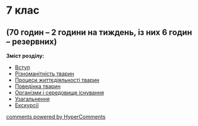 <div id="hypercomments_widget" class="js-hypercomments-widget invisible"></div>

# 7 клас

## (70 годин – 2 години на тиждень,  із них  6 годин – резервних)

<b>Зміст розділу:</b><br>

<ul class="articles" type="disc">
    <li class="chapter " data-level="1" data-path="vstup.html">
            <a href="vstup.html">
                    <b></b>
                Вступ
            </a>
    </li>
    <li class="chapter " data-level="2" data-path="tvaryny.html">
            <a href="tvaryny.html">
                    <b></b>
                Різноманітність тварин
            </a>
    </li>
    <li class="chapter " data-level="3" data-path="procesy_zhyttediyalnosty_tvaryny.html">
            <a href="procesy_zhyttediyalnosty_tvaryny.html">
                    <b></b>
                Процеси життєдіяльності тварин
            </a>
    </li>
    <li class="chapter " data-level="4" data-path="povedynka_tvaryn.html">
            <a href="povedynka_tvaryn.html">
                    <b></b>
                Поведінка тварин
            </a>
    </li>
    <li class="chapter " data-level="5" data-path="organyzmy.html">
            <a href="organyzmy.html">
                    <b></b>
                Організми і середовище існування
            </a>
    </li>
    <li class="chapter " data-level="6" data-path="uzagalnennya.html">
            <a href="uzagalnennya.html">
                    <b></b>
                Узагальнення
            </a>
    </li>
    <li class="chapter " data-level="7" data-path="ekskursii.html">
            <a href="ekskursii.html">
                    <b></b>
                Екскурсії
            </a>
    </li>
</ul>

<div class="js-hypercomments-container">
<a href="http://hypercomments.com" class="hc-link" title="comments widget">comments powered by HyperComments</a>
</div>